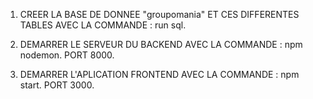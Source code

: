 1. CREER LA BASE DE DONNEE "groupomania" ET CES DIFFERENTES TABLES AVEC LA COMMANDE : run sql.

2. DEMARRER LE SERVEUR DU BACKEND AVEC LA COMMANDE : npm nodemon. PORT 8000.

3. DEMARRER L'APLICATION FRONTEND AVEC LA COMMANDE : npm start. PORT 3000.